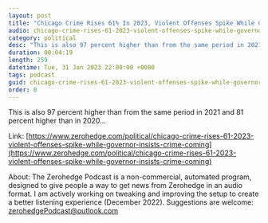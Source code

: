 ```yaml
---
layout: post
title: "Chicago Crime Rises 61% In 2023, Violent Offenses Spike While Governor Insists Crime &quot;Coming Down&quot;"
audio: chicago-crime-rises-61-2023-violent-offenses-spike-while-governor-insists-crime-coming-0
category: political
desc: "This is also 97 percent higher than from the same period in 2021 and 81 percent higher than in 2020..."
duration: 00:04:19
length: 259
datetime: Tue, 31 Jan 2023 22:00:00 +0000
tags: podcast
guid: chicago-crime-rises-61-2023-violent-offenses-spike-while-governor-insists-crime-coming-0
order: 0
---
```

This is also 97 percent higher than from the same period in 2021 and 81 percent higher than in 2020...

Link: [https://www.zerohedge.com/political/chicago-crime-rises-61-2023-violent-offenses-spike-while-governor-insists-crime-coming](https://www.zerohedge.com/political/chicago-crime-rises-61-2023-violent-offenses-spike-while-governor-insists-crime-coming)

About: The Zerohedge Podcast is a non-commercial, automated program, designed to give people a way to get news from Zerohedge in an audio format.  I am actively working on tweaking and improving the setup to create a better listening experience (December 2022).  Suggestions are welcome: [zerohedgePodcast@outlook.com](mailto:zerohedgePodcast@outlook.com)